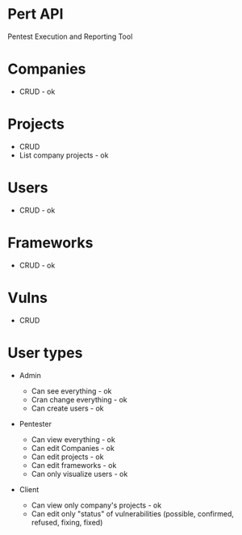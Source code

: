 # Pert API
Pentest Execution and Reporting Tool

# Companies
- CRUD - ok

# Projects
- CRUD
- List company projects - ok

# Users
- CRUD - ok

# Frameworks
- CRUD - ok

# Vulns
- CRUD

# User types

* Admin
  * Can see everything - ok
  * Cran change everything - ok
  * Can create users - ok

* Pentester
  * Can view everything - ok
  * Can edit Companies - ok
  * Can edit projects - ok
  * Can edit frameworks - ok
  * Can only visualize users - ok
 
* Client
  * Can view only company's projects - ok
  * Can edit only "status" of vulnerabilities (possible, confirmed, refused, fixing, fixed)
